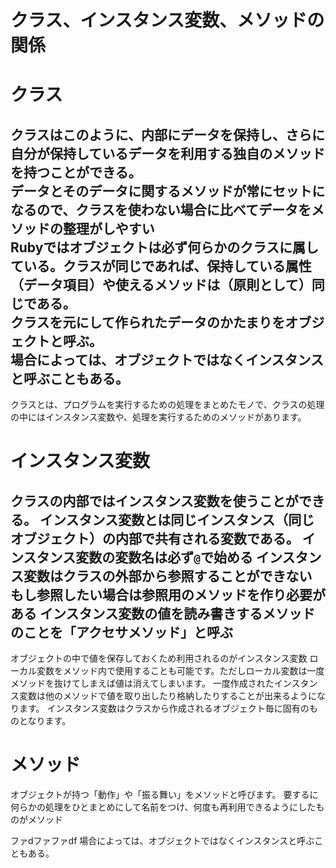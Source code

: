 # クラス、インスタンス変数、メソッドの関係
# クラス
クラスはこのように、内部にデータを保持し、さらに自分が保持しているデータを利用する独自のメソッドを持つことができる。<br>
データとそのデータに関するメソッドが常にセットになるので、クラスを使わない場合に比べてデータをメソッドの整理がしやすい<br>
Rubyではオブジェクトは必ず何らかのクラスに属している。クラスが同じであれば、保持している属性（データ項目）や使えるメソッドは（原則として）同じである。<br>
クラスを元にして作られたデータのかたまりをオブジェクトと呼ぶ。<br>
場合によっては、オブジェクトではなくインスタンスと呼ぶこともある。<br>
----------------------
クラスとは、プログラムを実行するための処理をまとめたモノで、クラスの処理の中にはインスタンス変数や、処理を実行するためのメソッドがあります。

# インスタンス変数
クラスの内部ではインスタンス変数を使うことができる。
インスタンス変数とは同じインスタンス（同じオブジェクト）の内部で共有される変数である。
インスタンス変数の変数名は必ず`@`で始める
インスタンス変数はクラスの外部から参照することができない
もし参照したい場合は参照用のメソッドを作り必要がある
インスタンス変数の値を読み書きするメソッドのことを「アクセサメソッド」と呼ぶ
---------------------
オブジェクトの中で値を保存しておくため利用されるのがインスタンス変数
ローカル変数をメソッド内で使用することも可能です。ただしローカル変数は一度メソッドを抜けてしまえば値は消えてしまいます。
一度作成されたインスタンス変数は他のメソッドで値を取り出したり格納したりすることが出来るようになります。
インスタンス変数はクラスから作成されるオブジェクト毎に固有のものとなります。



# メソッド
オブジェクトが持つ「動作」や「振る舞い」をメソッドと呼びます。
要するに何らかの処理をひとまとめにして名前をつけ、何度も再利用できるようにしたものがメソッド





ファdファファdf
場合によっては、オブジェクトではなくインスタンスと呼ぶこともある。<br>

